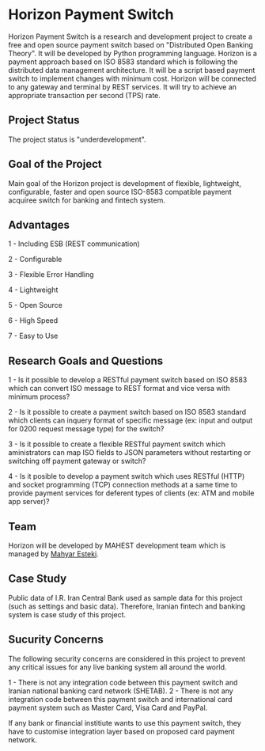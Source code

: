 # Horizon Payment Switch
Horizon Payment Switch is a research and development project to create a free and open source payment switch based on "Distributed Open Banking Theory". It will be developed by Python programming language. Horizon is a payment approach based on ISO 8583 standard which is following the distributed data management architecture. It will be a script based payment switch to implement changes with minimum cost. Horizon will be connected to any gateway and terminal by REST services. It will try to achieve an appropriate transaction per second (TPS) rate.

## Project Status
The project status is "underdevelopment".

## Goal of the Project
Main goal of the Horizon project is development of flexible, lightweight, configurable,  faster and open source ISO-8583 compatible payment acquiree switch for banking and fintech system.

## Advantages
1 - Including ESB (REST communication)

2 - Configurable

3 - Flexible Error Handling

4 - Lightweight

5 - Open Source

6 - High Speed

7 - Easy to Use

## Research Goals and Questions
1 - Is it possible to develop a RESTful payment switch based on ISO 8583 which can convert ISO message to REST format and vice versa with minimum process?  

2 - Is it possible to create a payment switch based on ISO 8583 standard which clients can inquery format of specific message (ex: input and output for 0200 request message type) for the switch?

3 - Is it possible to create a flexible RESTful payment switch which aministrators can map ISO fields to JSON parameters without restarting or switching off payment gateway or switch?

4 - Is it posible to develop a payment switch which uses RESTful (HTTP) and socket programming (TCP) connection methods at a same time to provide payment services for deferent types of clients (ex: ATM and mobile app server)?  

## Team
Horizon will be developed by MAHEST development team which is managed by [Mahyar Esteki](https://www.linkedin.com/in/mahyaresteki/).

## Case Study
Public data of I.R. Iran Central Bank used as sample data for this project (such as settings and basic data). Therefore, Iranian fintech and banking system is case study of this project. 

## Sucurity Concerns
The following security concerns are considered in this project to prevent any critical issues for any live banking system all around the world.

1 - There is not any integration code between this payment switch and Iranian national banking card network (SHETAB).
2 - There is not any integration code between this payment switch and international card payment system such as Master Card, Visa Card and PayPal.

If any bank or financial institiute wants to use this payment switch, they have to customise integration layer based on proposed card payment network. 
